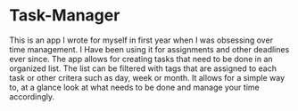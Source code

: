 Task-Manager
============

This is an app I wrote for myself in first year when I was obsessing over time management. I Have been using it for assignments and other deadlines ever since. The app allows for creating tasks that need to be done in an organized list. The list can be filtered with tags that are assigned to each task or other critera such as day, week or month. It allows for a simple way to, at a glance look at what needs to be done and manage your time accordingly.
